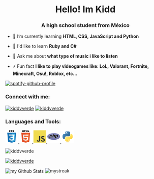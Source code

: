 <h1 align="center">Hello! Im Kidd</h1>
<h3 align="center">A high school student from México</h3>

- 🌱 I’m currently learning **HTML, CSS, JavaScript and Python**

- 🌹 I'd like to learn **Ruby and C#**

- 💬 Ask me about **what type of music i like to listen**

- ⚡ Fun fact **I like to play videogames like: LoL, Valorant, Fortnite, Minecraft, Osu!, Roblox, etc...**

[![spotify-github-profile](https://spotify-github-profile.vercel.app/api/view?uid=31ngnsu7ppe6joap2t67cciud5ia&cover_image=true&theme=natemoo-re&show_offline=true&background_color=121212&interchange=false&bar_color=53b14f&bar_color_cover=false)](https://github.com/kittinan/spotify-github-profile)

<h3 align="left">Connect with me:</h3>
<p align="left">
<a href="https://twitter.com/kiddvverde" target="blank"><img align="center" src="https://raw.githubusercontent.com/rahuldkjain/github-profile-readme-generator/master/src/images/icons/Social/twitter.svg" alt="kiddvverde" height="30" width="40" /></a>
<a href="https://www.youtube.com/c/kiddvverde" target="blank"><img align="center" src="https://raw.githubusercontent.com/rahuldkjain/github-profile-readme-generator/master/src/images/icons/Social/youtube.svg" alt="kiddvverde" height="30" width="40" /></a>
</p>

<h3 align="left">Languages and Tools:</h3>
<p align="left"> <a href="https://www.w3schools.com/css/" target="_blank" rel="noreferrer"> <img src="https://raw.githubusercontent.com/devicons/devicon/master/icons/css3/css3-original-wordmark.svg" alt="css3" width="40" height="40"/> </a> <a href="https://www.w3.org/html/" target="_blank" rel="noreferrer"> <img src="https://raw.githubusercontent.com/devicons/devicon/master/icons/html5/html5-original-wordmark.svg" alt="html5" width="40" height="40"/> </a> <a href="https://developer.mozilla.org/en-US/docs/Web/JavaScript" target="_blank" rel="noreferrer"> <img src="https://raw.githubusercontent.com/devicons/devicon/master/icons/javascript/javascript-original.svg" alt="javascript" width="40" height="40"/> </a> <a href="https://www.php.net" target="_blank" rel="noreferrer"> <img src="https://raw.githubusercontent.com/devicons/devicon/master/icons/php/php-original.svg" alt="php" width="40" height="40"/> </a> <a href="https://www.python.org" target="_blank" rel="noreferrer"> <img src="https://raw.githubusercontent.com/devicons/devicon/master/icons/python/python-original.svg" alt="python" width="40" height="40"/> </a> </p>

<p align="left"> <img src="https://komarev.com/ghpvc/?username=kiddvverde&label=Profile%20views&color=0e75b6&style=flat" alt="kiddvverde" /> </p>

<p align="left"> <a href="https://twitter.com/kiddvverde" target="blank"><img src="https://img.shields.io/twitter/follow/kiddvverde?logo=twitter&style=for-the-badge" alt="kiddvverde" /></a> </p>

<img align="center" src="https://github-readme-stats.vercel.app/api?username=kiddvverde&include_all_commits=true&count_private=true&show_icons=true&line_height=20&title_color=2B5BBD&icon_color=1124BB&text_color=A1A1A1&bg_color=0,000000,130F40" alt="my Github Stats"/>

<img src="https://github-readme-streak-stats.herokuapp.com/?user=kiddvverde&theme=tokyonight" alt="mystreak"/>
